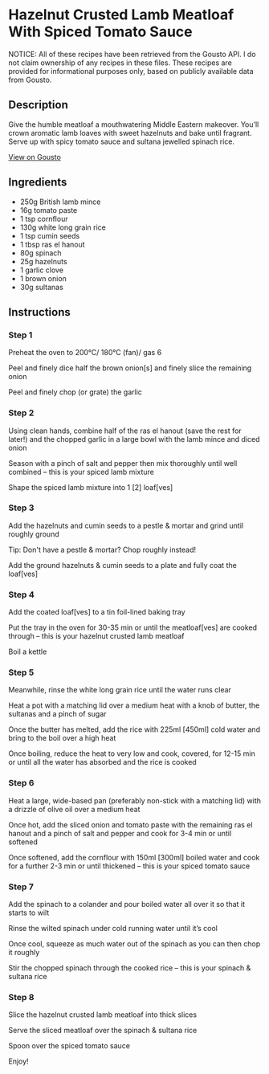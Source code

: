 # Hazelnut Crusted Lamb Meatloaf With Spiced Tomato Sauce

NOTICE: All of these recipes have been retrieved from the Gousto API. I do not claim ownership of any recipes in these files. These recipes are provided for informational purposes only, based on publicly available data from Gousto.

## Description

Give the humble meatloaf a mouthwatering Middle Eastern makeover. You’ll crown aromatic lamb loaves with sweet hazelnuts and bake until fragrant. Serve up with spicy tomato sauce and sultana jewelled spinach rice. 

[View on Gousto](https://www.gousto.co.uk/recipes/cookbook/hazelnut-crusted-lamb-meatloaf-with-spiced-tomato-sauce)

## Ingredients

- 250g British lamb mince
- 16g tomato paste
- 1 tsp cornflour
- 130g white long grain rice
- 1 tsp cumin seeds
- 1 tbsp ras el hanout
- 80g spinach
- 25g hazelnuts
- 1 garlic clove
- 1 brown onion
- 30g sultanas

## Instructions


### Step 1

Preheat the oven to 200°C/ 180°C (fan)/ gas 6

Peel and finely dice half the brown onion<span class="text-danger">[s] </span>and finely slice the remaining onion

Peel and finely chop (or grate) the garlic


### Step 2

Using clean hands, combine half of the ras el hanout (save the rest for later!) and the chopped garlic in a large bowl with the lamb mince and diced onion

Season with a pinch of salt and pepper then mix thoroughly until well combined – this is your spiced lamb mixture

Shape the spiced lamb mixture into 1 <span class="text-danger">[2] </span>loaf<span class="text-danger">[ves]</span>


### Step 3

Add the hazelnuts and cumin seeds to a pestle & mortar and grind until roughly ground

Tip: Don't have a pestle & mortar? Chop roughly instead!

Add the ground hazelnuts & cumin seeds to a plate and fully coat the loaf<span class="text-danger">[ves]</span>


### Step 4

Add the coated loaf<span class="text-danger">[ves]</span> to a tin foil-lined baking tray

Put the tray in the oven for 30-35 min or until the meatloaf<span class="text-danger">[ves]</span> are cooked through – this is your hazelnut crusted lamb meatloaf

Boil a kettle


### Step 5

Meanwhile, rinse the white long grain rice until the water runs clear

Heat a pot with a matching lid over a medium heat with a knob of butter, the sultanas and a pinch of sugar

Once the butter has melted, add the rice with 225ml<span class="text-danger"> [450ml]</span> cold water and bring to the boil over a high heat

Once boiling, reduce the heat to very low and cook, covered, for 12-15 min or until all the water has absorbed and the rice is cooked


### Step 6

Heat a large, wide-based pan (preferably non-stick with a matching lid) with a drizzle of olive oil over a medium heat

Once hot, add the sliced onion and tomato paste with the remaining ras el hanout and a pinch of salt and pepper and cook for 3-4 min or until softened

Once softened, add the cornflour with 150ml <span class="text-danger">[300ml]</span> boiled water and cook for a further 2-3 min or until thickened – this is your spiced tomato sauce


### Step 7

Add the spinach to a colander and pour boiled water all over it so that it starts to wilt

Rinse the wilted spinach under cold running water until it’s cool

Once cool, squeeze as much water out of the spinach as you can then chop it roughly

Stir the chopped spinach through the cooked rice – this is your spinach & sultana rice

### Step 8

Slice the hazelnut crusted lamb meatloaf into thick slices

Serve the sliced meatloaf over the spinach & sultana rice

Spoon over the spiced tomato sauce

Enjoy!

